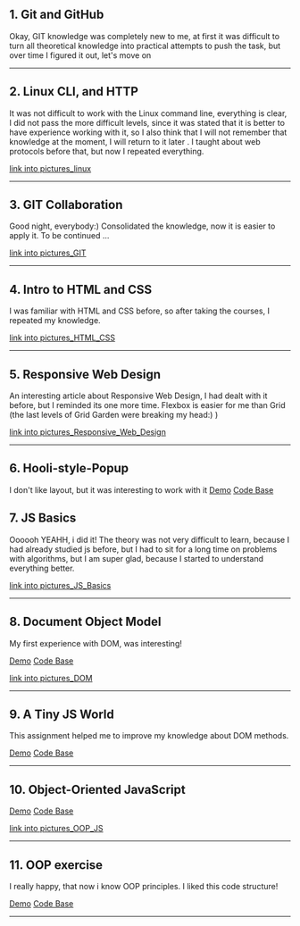 ## 1. Git and GitHub
Okay, GIT knowledge was completely new to me, at first it was difficult to turn all theoretical knowledge into practical attempts to push the task, but over time I figured it out, let's move on

***
## 2. Linux CLI, and HTTP
It was not difficult to work with the Linux command line, everything is clear, I did not pass the more difficult levels, since it was stated that it is better to have experience working with it, so I also think that I will not remember that knowledge at the moment, I will return to it later . I taught about web protocols before that, but now I repeated everything.

[link into pictures_linux](/task_linux_cli)
***
## 3. GIT Collaboration
Good night, everybody:) Consolidated the knowledge, now it is easier to apply it. To be continued ...

[link into pictures_GIT](/task_git_collaboration)
***
## 4. Intro to HTML and CSS
I was familiar with HTML and CSS before, so after taking the courses, I repeated my knowledge.

[link into pictures_HTML_CSS](/task_html_css_intro)
***

## 5. Responsive Web Design
An interesting article about Responsive Web Design, I had dealt with it before, but I reminded its one more time.
Flexbox is easier for me than Grid (the last levels of Grid Garden were breaking my head:) )

[link into pictures_Responsive_Web_Design](/task_responsive_web_design)
***
## 6. Hooli-style-Popup
I don't like layout, but it was interesting to work with it
[Demo](https://conversee12.github.io/Hooli-style-Popup/)
[Code Base](https://github.com/Conversee12/Hooli-style-Popup.git)

## 7. JS Basics
Oooooh YEAHH, i did it! The theory was not very difficult to learn, because I had already studied js before, but I had to sit for a long time on problems with algorithms, but I am super glad, because I started to understand everything better.

[link into pictures_JS_Basics](/task_js_basics)
***

## 8. Document Object Model
My first experience with DOM, was interesting!

[Demo](https://conversee12.github.io/DOM-API/)
[Code Base](https://github.com/Conversee12/DOM-API.git)

[link into pictures_DOM](/task_DOM)
***

## 9. A Tiny JS World
This assignment helped me to improve my knowledge about DOM methods.

[Demo](https://conversee12.github.io/a-tiny-JS-world/)
[Code Base](https://github.com/Conversee12/a-tiny-JS-world.git)
***

## 10. Object-Oriented JavaScript

[Demo](https://conversee12.github.io/frontend-nanodegree-arcade-game/)
[Code Base](https://github.com/Conversee12/frontend-nanodegree-arcade-game.git)

[link into pictures_OOP_JS](/task_OOP_JS)
***

## 11. OOP exercise
I really happy, that now i know OOP principles. I liked this code structure!

[Demo](https://conversee12.github.io/a-tiny-JS-world/)
[Code Base](https://github.com/Conversee12/a-tiny-JS-world.git)
***
